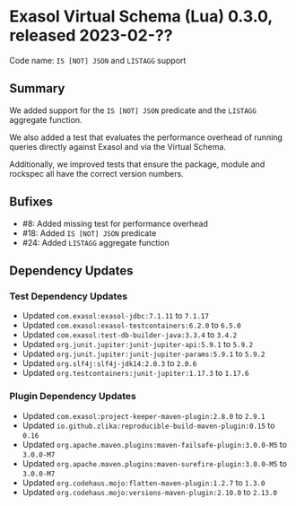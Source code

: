 # Exasol Virtual Schema (Lua) 0.3.0, released 2023-02-??

Code name: `IS [NOT] JSON` and `LISTAGG` support

## Summary

We added support for the `IS [NOT] JSON` predicate and the `LISTAGG` aggregate function.

We also added a test that evaluates the performance overhead of running queries directly against Exasol and via the Virtual Schema. 

Additionally, we improved tests that ensure the package, module and rockspec all have the correct version numbers.

## Bufixes

* #8: Added missing test for performance overhead
* #18: Added `IS [NOT] JSON` predicate
* #24: Added `LISTAGG` aggregate function

## Dependency Updates

### Test Dependency Updates

* Updated `com.exasol:exasol-jdbc:7.1.11` to `7.1.17`
* Updated `com.exasol:exasol-testcontainers:6.2.0` to `6.5.0`
* Updated `com.exasol:test-db-builder-java:3.3.4` to `3.4.2`
* Updated `org.junit.jupiter:junit-jupiter-api:5.9.1` to `5.9.2`
* Updated `org.junit.jupiter:junit-jupiter-params:5.9.1` to `5.9.2`
* Updated `org.slf4j:slf4j-jdk14:2.0.3` to `2.0.6`
* Updated `org.testcontainers:junit-jupiter:1.17.3` to `1.17.6`

### Plugin Dependency Updates

* Updated `com.exasol:project-keeper-maven-plugin:2.8.0` to `2.9.1`
* Updated `io.github.zlika:reproducible-build-maven-plugin:0.15` to `0.16`
* Updated `org.apache.maven.plugins:maven-failsafe-plugin:3.0.0-M5` to `3.0.0-M7`
* Updated `org.apache.maven.plugins:maven-surefire-plugin:3.0.0-M5` to `3.0.0-M7`
* Updated `org.codehaus.mojo:flatten-maven-plugin:1.2.7` to `1.3.0`
* Updated `org.codehaus.mojo:versions-maven-plugin:2.10.0` to `2.13.0`
